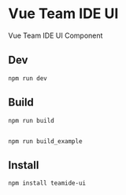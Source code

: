 # Vue Team IDE UI

Vue Team IDE UI Component

## Dev

```
npm run dev
```

## Build

```
npm run build


npm run build_example
```

## Install

```
npm install teamide-ui
```
